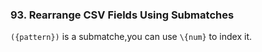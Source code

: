 ### 93. Rearrange CSV Fields Using Submatches

`({pattern})` is a submatche,you can use `\{num}` to index it.
